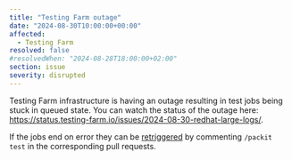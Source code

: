 ```yaml
---
title: "Testing Farm outage"
date: "2024-08-30T10:00:00+00:00"
affected:
  - Testing Farm
resolved: false
#resolvedWhen: "2024-08-28T18:00:00+02:00"
section: issue
severity: disrupted
---
```


Testing Farm infrastructure is having an outage resulting in test jobs being stuck in queued state.
You can watch the status of the outage here: https://status.testing-farm.io/issues/2024-08-30-redhat-large-logs/.

If the jobs end on error they can be [retriggered](https://packit.dev/docs/configuration/upstream/tests#restart-testing) by commenting `/packit test` in the corresponding pull requests.
